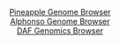 <div id="Pineapple_Genome_Browser" align="center">
  <a href="">Pineapple Genome Browser</a>
</div>
<div id="Alphonso_Genome_Browser" align="center">
  <a href="">Alphonso Genome Browser</a>
</div>


<div id="DAF_Genomics_Browser" align="center">
  <a href="https://ink-blot.github.io/?sessionURL=blob:rZBdb9owFIb_i6_z5SQQkjvSDQXRlA0GYqsqdAgOSeqP1HaaMMR_n8U6TdM0TZN2Yx3rPfbz6rmgVyJVLThKkO_gkYMxspCqRL8G1lLyAIwolJRAFbGQJCWRhBcEJRdUgtKwWd2bl5XWrUpc9wilfSJcsLpQjgocaG0lOl0Rs2r7DjD4Kjj0yikEM8saXKBtJbgSLhQFUcr23Jbw074Hc_zI9rcvyZ51VNc36t6UMMWOTgmmbc2PZPhLkV_IuLm7y.fZYt68eEwvF.27VmybL92ukZNBn0UTHYZ0tOq37z8OXcrP.UyXk.UkwFPCPqR6bLA1ulqIiqIzclBRSZzg0Ir8ieWHof02BqOxaSdFjZLHJwtpCcWzWX.8IH1ujUKkyEt3s2khIY9EosSOPS_CceyPwij04hhfrQvqJP3PjmebVRx5_tT3x84BmOGXNb0pNaDfw38W3PGpGBbZesifg0Xdt56ftw_rbLhf0XmO0wHCbMnydNfPIyqjHQ_4Bkc4.7z5BLNgSw.GWxvuHwuVQjLQJvp.fdMJtD5xRrj.6TO4Pl2_AQ--">DAF Genomics Browser</a>
</div>
